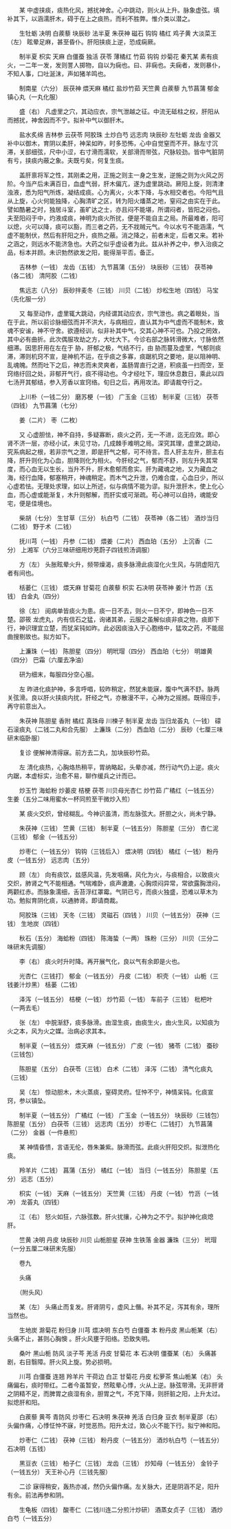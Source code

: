 <!-- { "loadSidebar": true } -->
　　某 中虚挟痰，痰热化风，撼扰神舍。心中跳动，则火从上升。脉象虚弦。填补其下，以涵濡肝木，碍于在上之痰热，而利不胜弊。惟介类以潜之。

　　生牡蛎 决明 白蒺藜 块辰砂 法半夏 朱茯神 磁石 钩钩 橘红 鸡子黄 大淡菜王（左） 眩晕足麻，甚至昏仆。肝阳挟痰上逆，恐成痫厥。

　　制半夏 枳实 天麻 白僵蚕 独活 茯苓 薄橘红 竹茹 钩钩 炒菊花 秦艽某 素有痰火，一二年一发，发则詈人掷物，自以为痫也。曰、非痫也。夫痫者，发则暴仆，不知人事，口吐涎沫，声如猪羊鸣也。

　　制南星（六分） 辰茯神 煨天麻 橘红 盐炒竹茹 天竺黄 白蒺藜 九节菖蒲 郁金 镇心丸（一丸化服）

　　盛（右） 凡虚里之穴，其动应衣，宗气泄越之征。中流无砥柱之权，肝阳从而撼扰，神舍因而不宁。拟补中气以御肝木。

　　盐水炙绵 吉林参 云茯苓 阿胶珠 土炒白芍 远志肉 块辰砂 左牡蛎 龙齿 金器又 补中以御木，育阴以柔肝，神呆如昨，时多恐怖，心中自觉窒而不开。脉左寸沉滞，关部细弦，尺中小涩，右寸滑而濡软，关部滑而带弦，尺脉较劲。皆中气脏阴有亏，挟痰内蔽之象。夫既亏矣，何复生痰。

　　盖肝禀将军之性，其刚柔之用，正施之则主一身之生发，逆施之则为火风之厉阶。今当产后未满百日，血虚气弱，肝木偏亢，遂为虚里跳动。厥阳上旋，则清津浊液，悉为阳气所炼，凝结成痰。心为离火，火本下降，与水相交者也。今阳气且从上旋，心火何能独降，心胸清旷之区，转为阳火燔蒸之地，窒闷之由实在于此。譬如酷暑之时，独居斗室，虽旷达之士，亦且闷不能堪，所谓闷者，皆阳之闷也。夫至阳闷于中，灼液成痰，神明为痰火所扰，便是不能自主之局。所最难者，阳可以熄，火可以降，痰可以豁，而三者之药，无不戕贼元气。今以水亏不能涵濡，气虚不能制伏，然后有肝阳之升，痰热之蔽。消之降之，前者未定，后者又来。若补之涵之，则远水不能济急也。大药之似乎虚设者为此。兹从补养之中，参入治痰之品，标本并顾。未识勃然欲发之阳，能得渐平否。备正。

　　吉林参（一钱） 龙齿（五钱） 九节菖蒲（五分） 块辰砂（三钱） 茯苓神（各二钱） 清阿胶（二钱）

　　焦远志（八分） 辰砂拌麦冬（三钱） 川贝（二钱） 炒松生地（四钱） 马宝（先化服一分）

　　又 每至动作，虚里辄大跳动，内经谓其动应衣，宗气泄也。病之着眼处，当在于此，所以前诊脉细弦而并不洪大，与病相应，直认其为中气虚而不能制木，致魂不安谧，神不守舍。欲遵经训，似非补其中气，交其心神不可也。乃投之罔效，其中必有曲折。此次偶服攻劫之方，大吐大下。今诊右部之脉转滑微大，寸脉依然细滞。因思肝用在左在于 胁，肝郁之极，气结不行，由 胁而蔓及虚里，气郁则痰滞，滞则机窍不宣，是神机不运，在乎痰之多寡，痰踞机窍之要地，是以阻神明、乱魂魄。然而吐下之后，神志而未灵爽者，盖肠胃直行之道，积痰虽一扫而空，至窍络纡回之处，非郁开气行，痰不得动也。今才经吐下，理应休息数日，乘此以四七汤开其郁结，参入芳香以宣窍络。旬日之后，再用攻法。即请裁夺行之。

　　上川朴（一钱二分） 磨苏梗（一钱） 广玉金（三钱） 制半夏（三钱） 茯苓（四钱） 九节菖蒲（七分）

　　姜（二片） 枣（二枚）

　　又 心虚胆怯，神不自持，多疑寡断，痰火之药，无一不进，迄无应效。即心肾不济一层，亦经小试，未见寸功，几成棘手难明之局。深究其理，虚里之跳动，究系病起之根，若非宗气之泄，即是肝气之郁，可不待言。吾人肝主左升，胆主右降，肝升则化为心血，胆降则化为相火。今肝经之气，郁而不舒，则左升失其常度，而心血无以生长，当升不升，肝木愈郁而愈实。肝为藏魂之地，又为藏血之海，经行血降，郁塞稍开，神魂稍定。而木气之升泄，仍难合度，心血日少，所以心虚若怯。无理处求理，如以上所述，似与病情不能为谬。拟升泄肝木，使上化心血，而心虚或能渐复，木升则郁解，而肝实或可渐疏。苟心神可以自持，魂能安宅，便是佳境也。

　　柴胡（七分） 生甘草（三分） 杭白芍（二钱） 茯苓神（各二钱） 酒炒当归（二钱） 野于术（二钱）

　　抚川芎（一钱） 丹参（二钱） 煨姜（二片） 西血珀（五分） 上沉香（二分） 上湘军（六分三味研细用炒茺蔚子四钱煎汤调服）

　　方（左） 头胀眩晕火升，频带燥渴，痰多脉滑此痰湿化火生风，与阴虚阳亢者有间也。

　　栝蒌仁（三钱） 煨天麻 甘菊花 白蒺藜 枳实 石决明 茯苓神 姜汁 竹沥（五钱） 白金丸（四分）

　　徐（左） 阅病单皆痰火为患。痰一日不去，则火一日不宁，即神色一日不楚。邵筱 龙虎丸，内有信石之猛，询诸其弟，云服之虽解似痰非痰之物，痰即下行，神识理宜立楚，而犹呆钝如昨。此必因痰浊入于心胞络中，猛攻之药，不能屈曲搜剔故也。拟方如下。

　　上濂珠（一钱） 陈胆星（四分） 明玳瑁（四分） 西血珀（七分） 明雄黄（四分） 巴霜（六厘去净油）

　　研为细末，每服四分空心服。

　　左 昨进化痰护神，多言呼唱，较昨稍定，然犹未能寐，腹中气满不舒。脉两关弦滑。良以肝火挟痰内扰，肝经之气，亦散漫不平，心神为之摇撼。既得应手，再守前意出入。

　　朱茯神 陈胆星 香附 橘红 真珠母 川楝子 制半夏 龙齿 当归龙荟丸（一钱） 礞石滚痰丸（二钱二丸和合先服） 上濂珠（二分） 西血珀（二分） 辰砂（七厘三味研末临卧服）

　　复诊 便解神清得寐。前方去二丸，加块辰砂竹茹。

　　左 清化痰热，心胸烙热稍平，胃纳略起，头晕亦减，然行动气仍上逆。痰火内踞，本虚标实，治愈不易，聊作缓兵之计而已。

　　炒玉竹 海蛤粉 炒蒌皮 桔梗 茯苓 川贝母光杏仁 炒竹茹 广橘红（一钱五分） 生姜（五分二味用蜜水一杯同煎至干微炒入煎）

　　某 痰火交炽，曾经糊乱。今神识虽清，而左脉弦大。肝胆之火，尚未宁静。

　　朱茯神（三钱） 竺黄（三钱） 制半夏（一钱五分） 陈胆星（三分） 杏仁泥（三钱） 郁金（一钱五分）

　　炒枣仁（一钱五分） 钩钩（三钱后入） 煨决明（四钱） 橘红（一钱） 粉丹皮（一钱五分） 远志肉（五分）

　　顾（左） 向有痰饮，兹感风温，先发咽痛，风化为火，与痰相合，以致痰火交炽，肺肾之气不能相通。气喘难卧，痰声漉漉，心胸烦闷异常，常欲露胸泄闷，两颧红赤。而脉象濡细，舌苔浮红罩霉。气阴已亏，而痰火独盛，恐难以草木为功。勉拟育阴化痰，以通肺肾。即请商裁。

　　阿胶珠（三钱） 天冬（三钱） 灵磁石（四钱 ） 川贝（一钱五分） 茯神（三钱） 生地炭（四钱）

　　秋石（五分） 海蛤粉（四钱） 陈海蛰（一两） 珠粉（三分） 川贝（三分二味研末先调服）

　　李（右） 痰火时升时降。再开展气化，良以气有余即是火也。

　　光杏仁（三钱打） 郁金（一钱五分） 丹皮（二钱） 枳壳（一钱） 山栀（三钱姜汁炒黑） 栝蒌（二钱）

　　泽泻（一钱五分） 桔梗（一钱） 炒竹茹（一钱） 车前子（三钱） 枇杷叶（一两去毛）

　　张（左） 中脘渐舒，痰多脉滑。由湿生痰，由痰生火，由火生风，以知痰为火之本，风为火之媒。治病必求其本。

　　制半夏（一钱五分） 煨天麻（一钱五分） 广皮（一钱） 猪苓（二钱） 蚕砂（三钱包）

　　陈胆星（五分） 白茯苓（三钱） 白术（二钱） 泽泻（二钱） 清气化痰丸（三钱）

　　吴（左） 惊动胆木，木火蒸痰，窒碍灵府。怔忡不宁，神情呆钝。化痰宣窍，参以镇坠。

　　制半夏（一钱五分） 广橘红（一钱） 广玉金（一钱五分） 块辰砂（三钱包） 陈胆星（五分） 白茯苓（三钱） 远志肉（五分） 炒枣仁（二钱打） 九节菖蒲（二分） 金器（一件悬煎）

　　某 神情昏愦，言语无伦，唇朱兼紫。脉滑而弦。此痰火肝阳交炽。拟泄热化痰。

　　羚羊片（二钱） 菖蒲（五分） 橘红（一钱） 当归（一钱五分） 陈胆星（五分） 远志（五分）

　　枳实（一钱） 天麻（一钱五分） 天竺黄（三钱） 丹皮（一钱） 竹沥（一钱冲） 龙荟丸（四钱）

　　江（右） 怒火如狂，六脉弦数。肝火扰攘，心神为之不宁。拟护神化痰熄肝。

　　竺黄 决明 丹皮 块辰砂 川贝 山栀胆星 茯神 生铁落 金器 濂珠（三分） 玳瑁（一分五厘二味研末先服）

　　卷九

　　头痛

　　（附头风）

　　某（左） 头痛止而复发。肝肾阴亏，虚风上僭。补其不足，泻其有余，理所当然也。

　　生地炭 滁菊花 粉归身 川芎 煨决明 东白芍 白僵蚕 本 粉丹皮 黑山栀某（右） 头痛不止，甚则心胸懊 。肝火风壅于阳络。恐致失明。

　　桑叶 黑山栀 防风 淡子芩 羌活 丹皮 甘菊花 本 石决明 僵蚕某（右） 头痛甚剧，右目翳障。肝火风上旋。势必损明。

　　川芎 白僵蚕 连翘 羚羊片 干荷边 白芷 甘菊花 丹皮 松萝茶 焦山栀某（右） 头痛偏右，痰时带红。二者今虽暂安，然眩晕心悸，火从上逆。脉弦带滑。无非肝肾之阴精不足，而脾胃之痰湿有余，胆胃之气，不克下降，则肝脏之阳，上升太过。拟熄肝和阳。

　　白蒺藜 黄芩 青防风 炒枣仁 石决明 朱茯神 羌活 白归身 豆衣 制半夏邵（右） 头偏作痛，心悸怔忡不寐，时觉恶热。阳升太过，致心火不能下行。拟宁神和阳。

　　炒枣仁（二钱） 茯神（三钱） 粉丹皮（一钱五分） 酒炒杭白芍（一钱五分） 石决明（五钱）

　　黑豆衣（三钱） 柏子仁（三钱） 龙齿（三钱） 炒知母（一钱五分） 金铃子（一钱五分） 天王补心丹（三钱先服）

　　二诊 寐得稍安，轰热亦减，然仍头偏作痛。左关脉大，还是阴涵不足，阳升有余。前法再参和阴。

　　生龟板（四钱） 酸枣仁（二钱川连二分煎汁炒研） 酒蒸女贞子（三钱） 酒炒白芍（一钱五分）

